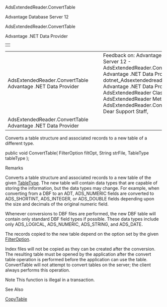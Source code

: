 AdsExtendedReader.ConvertTable




Advantage Database Server 12  

AdsExtendedReader.ConvertTable

Advantage .NET Data Provider

|  |
| --- |
|  |

|  |  |  |  |  |
| --- | --- | --- | --- | --- |
| AdsExtendedReader.ConvertTable  Advantage .NET Data Provider |  |  | Feedback on: Advantage Database Server 12 - AdsExtendedReader.ConvertTable Advantage .NET Data Provider dotnet\_Adsextendedreader\_converttable Advantage .NET Data Provider > AdsExtendedReader Class > AdsExtendedReader Methods > AdsExtendedReader.ConvertTable / Dear Support Staff, |  |
| AdsExtendedReader.ConvertTable  Advantage .NET Data Provider |  |  |  |  |

Converts a table structure and associated records to a new table of a different type.

public void ConvertTable( FilterOption filtOpt, String strFile, TableType tableType );

Remarks

Converts a table structure and associated records to a new table of the given [TableType](dotnet_adsextendedreader_tabletype.htm). The new table will contain data types that are capable of storing the information, but the data types may change. For example, when converting from a DBF to an ADT, ADS\_NUMERIC fields are converted to ADS\_SHORTINT, ADS\_INTEGER, or ADS\_DOUBLE fields depending upon the size and decimals of the original numeric field.

Whenever conversions to DBF files are performed, the new DBF table will contain only standard DBF field types if possible. These data types include only ADS\_LOGICAL, ADS\_NUMERIC, ADS\_STRING, and ADS\_DATE.

The records copied to the new table depend on the option set by the given [FilterOption](dotnet_adsextendedreader_filteroption.htm).

Index files will not be copied as they can be created after the conversion. The resulting table must be opened by the application after the convert table operation is performed before the application can use the table. ConvertTable will not attempt to convert tables on the server; the client always performs this operation.

Note This function is illegal in a transaction.

See Also

[CopyTable](dotnet_adsextendedreader_copytable.htm)